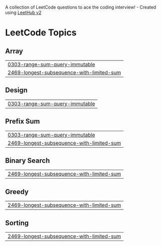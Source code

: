 A collection of LeetCode questions to ace the coding interview! - Created using [LeetHub v2](https://github.com/arunbhardwaj/LeetHub-2.0)
<!---LeetCode Topics Start-->
# LeetCode Topics
## Array
|  |
| ------- |
| [0303-range-sum-query-immutable](https://github.com/jinimong/leetcode/tree/master/0303-range-sum-query-immutable) |
| [2469-longest-subsequence-with-limited-sum](https://github.com/jinimong/leetcode/tree/master/2469-longest-subsequence-with-limited-sum) |
## Design
|  |
| ------- |
| [0303-range-sum-query-immutable](https://github.com/jinimong/leetcode/tree/master/0303-range-sum-query-immutable) |
## Prefix Sum
|  |
| ------- |
| [0303-range-sum-query-immutable](https://github.com/jinimong/leetcode/tree/master/0303-range-sum-query-immutable) |
| [2469-longest-subsequence-with-limited-sum](https://github.com/jinimong/leetcode/tree/master/2469-longest-subsequence-with-limited-sum) |
## Binary Search
|  |
| ------- |
| [2469-longest-subsequence-with-limited-sum](https://github.com/jinimong/leetcode/tree/master/2469-longest-subsequence-with-limited-sum) |
## Greedy
|  |
| ------- |
| [2469-longest-subsequence-with-limited-sum](https://github.com/jinimong/leetcode/tree/master/2469-longest-subsequence-with-limited-sum) |
## Sorting
|  |
| ------- |
| [2469-longest-subsequence-with-limited-sum](https://github.com/jinimong/leetcode/tree/master/2469-longest-subsequence-with-limited-sum) |
<!---LeetCode Topics End-->